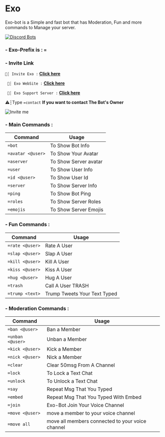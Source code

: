 # Exo
 Exo-bot is a Simple and fast bot that has Moderation, Fun and more commands to Manage your server.
 
[![Discord Bots](https://top.gg/api/widget/781436186510098442.svg)](https://top.gg/bot/781436186510098442)

### - Exo-Prefix is : `=`



###  - Invite Link 
឵឵឵`🔶┆ Invite Exo :` **[Click here](https://discord.com/oauth2/authorize?client_id=781436186510098442&scope=bot&permissions=835726462)** 

` 🔶┆ Exo WebSite :` **[Click here](https://exo-bot-gg.glitch.me/)** 

` 🔶┆ Exo Support Server :` **[Click here](https://discord.com/invite/d6ysCwrQeR)**   

 ⚠️┆Type `=contact` **If you want to contact The Bot's Owner**


![Invite me](https://cdn.discordapp.com/attachments/769935019917049876/791639604981530644/20201224_131300.jpg)

### - **Main Commands** : 

Command | Usage
------------ | -------------
`=bot` | To Show Bot Info
`=avatar <@user>` | To Show Your Avatar
`=aserver` | To Show Server avatar
`=user` | To Show User Info
`=id <@user>` | To Show User Id
`=server` | To Show Server Info
`=ping` | To Show Bot Ping
`=roles` | To Show Server Roles
`=emojis` | To Show Server Emojis


### - **Fun Commands** :
Command | Usage
------------ | -------------
`=rate <@user>` | Rate A User
`=slap <@user>` | Slap A User
`=kill <@user>` | Kill A User
`=kiss <@user>` | Kiss A User
`=hug <@user>` | Hug A User
`=trash ` | Call A User TRASH
`=trump <text>` | Trump Tweets Your Text Typed

### - **Moderation Commands** :
Command | Usage
------------ | -------------
`=ban <@user>` | Ban a Member
`=unban <@user>` | Unban a Member
`=kick <@user>` | Kick a Member
`=nick <@user>` | Nick a Member
`=clear` | Clear 50msg From A Channel
`=lock` | To Lock a Text Chat
`=unlock` | To Unlock a Text Chat
`=say` | Repeat Msg That You Typed
`=embed` | Repeat Msg That You Typed With Embed
`=join` | Exo-Bot Join Your Voice Channel
`=move <@user>` | move a member to your voice channel
`=move all` | move all members connected to your voice channel
